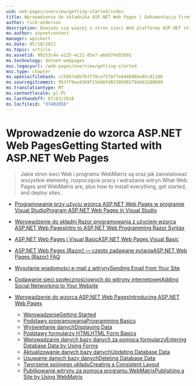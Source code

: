 ```yaml
---
uid: web-pages/overview/getting-started/index
title: Wprowadzenie do składnika ASP.NET Web Pages | Dokumentacja firmy Microsoft
author: rick-anderson
description: Dowiedz się więcej o stron sieci Web platformy ASP.NET strony sieci Web ASP.NET i Nowa składnia Razor oferują szybki, przystępny i nieskomplikowany sposób łączenia kodu serwera z HTML t...
ms.author: aspnetcontent
manager: wpickett
ms.date: 05/18/2012
ms.topic: article
ms.assetid: 99253c4e-a125-4c21-85e7-a6dd74d93892
ms.technology: dotnet-webpages
msc.legacyurl: /web-pages/overview/getting-started
msc.type: chapter
ms.openlocfilehash: cc5097e8b7bff78cef578ffe844698be05c01100
ms.sourcegitcommit: 953ff9ea4369f154d6fd0239599279ddd3280009
ms.translationtype: MT
ms.contentlocale: pl-PL
ms.lasthandoff: 07/03/2018
ms.locfileid: "37402056"
---
```

<a name="getting-started-with-aspnet-web-pages"></a><span data-ttu-id="41101-103">Wprowadzenie do wzorca ASP.NET Web Pages</span><span class="sxs-lookup"><span data-stu-id="41101-103">Getting Started with ASP.NET Web Pages</span></span>
====================
> <span data-ttu-id="41101-104">Jakie stron sieci Web i programu WebMatrix są oraz jak zainstalować wszystkie elementy, rozpoczęcie pracy i wdrażania witryn.</span><span class="sxs-lookup"><span data-stu-id="41101-104">What Web Pages and WebMatrix are, plus how to install everything, get started, and deploy sites.</span></span>


- [<span data-ttu-id="41101-105">Programowanie przy użyciu wzorca ASP.NET Web Pages w programie Visual Studio</span><span class="sxs-lookup"><span data-stu-id="41101-105">Program ASP.NET Web Pages in Visual Studio</span></span>](program-asp-net-web-pages-in-visual-studio.md)
- [<span data-ttu-id="41101-106">Wprowadzenie do składni Razor programowania z użyciem wzorca ASP.NET Web Pages</span><span class="sxs-lookup"><span data-stu-id="41101-106">Intro to ASP.NET Web Programming Razor Syntax</span></span>](introducing-razor-syntax-c.md)
- [<span data-ttu-id="41101-107">ASP.NET Web Pages i Visual Basic</span><span class="sxs-lookup"><span data-stu-id="41101-107">ASP.NET Web Pages Visual Basic</span></span>](introducing-razor-syntax-vb.md)
- [<span data-ttu-id="41101-108">ASP.NET Web Pages (Razor) — często zadawane pytania</span><span class="sxs-lookup"><span data-stu-id="41101-108">ASP.NET Web Pages (Razor) FAQ</span></span>](aspnet-web-pages-razor-faq.md)
- [<span data-ttu-id="41101-109">Wysyłanie wiadomości e-mail z witryny</span><span class="sxs-lookup"><span data-stu-id="41101-109">Sending Email from Your Site</span></span>](11-adding-email-to-your-web-site.md)
- [<span data-ttu-id="41101-110">Dodawanie sieci społecznościowych do witryny internetowej</span><span class="sxs-lookup"><span data-stu-id="41101-110">Adding Social Networking to Your Website</span></span>](13-adding-social-networking-to-your-web-site.md)
- [<span data-ttu-id="41101-111">Wprowadzenie do wzorca ASP.NET Web Pages</span><span class="sxs-lookup"><span data-stu-id="41101-111">Introducing ASP.NET Web Pages</span></span>](introducing-aspnet-web-pages-2/index.md)

    - [<span data-ttu-id="41101-112">Wprowadzenie</span><span class="sxs-lookup"><span data-stu-id="41101-112">Getting Started</span></span>](introducing-aspnet-web-pages-2/getting-started.md)
    - [<span data-ttu-id="41101-113">Podstawy programowania</span><span class="sxs-lookup"><span data-stu-id="41101-113">Programming Basics</span></span>](introducing-aspnet-web-pages-2/intro-to-web-pages-programming.md)
    - [<span data-ttu-id="41101-114">Wyświetlanie danych</span><span class="sxs-lookup"><span data-stu-id="41101-114">Displaying Data</span></span>](introducing-aspnet-web-pages-2/displaying-data.md)
    - [<span data-ttu-id="41101-115">Podstawy formularzy HTML</span><span class="sxs-lookup"><span data-stu-id="41101-115">HTML Form Basics</span></span>](introducing-aspnet-web-pages-2/form-basics.md)
    - [<span data-ttu-id="41101-116">Wprowadzanie danych bazy danych za pomocą formularzy</span><span class="sxs-lookup"><span data-stu-id="41101-116">Entering Database Data by Using Forms</span></span>](introducing-aspnet-web-pages-2/entering-data.md)
    - [<span data-ttu-id="41101-117">Aktualizowanie danych bazy danych</span><span class="sxs-lookup"><span data-stu-id="41101-117">Updating Database Data</span></span>](introducing-aspnet-web-pages-2/updating-data.md)
    - [<span data-ttu-id="41101-118">Usuwanie danych bazy danych</span><span class="sxs-lookup"><span data-stu-id="41101-118">Deleting Database Data</span></span>](introducing-aspnet-web-pages-2/deleting-data.md)
    - [<span data-ttu-id="41101-119">Tworzenie spójnego układu</span><span class="sxs-lookup"><span data-stu-id="41101-119">Creating a Consistent Layout</span></span>](introducing-aspnet-web-pages-2/layouts.md)
    - [<span data-ttu-id="41101-120">Publikowanie witryny za pomocą programu WebMatrix</span><span class="sxs-lookup"><span data-stu-id="41101-120">Publishing a Site by Using WebMatrix</span></span>](introducing-aspnet-web-pages-2/publishing.md)
